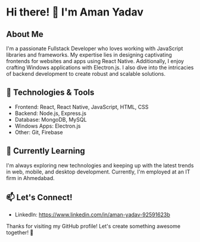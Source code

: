 # Hi there! 👋 I'm Aman Yadav

## About Me
I'm a passionate Fullstack Developer who loves working with JavaScript libraries and frameworks. My expertise lies in designing captivating frontends for 
websites and apps using React Native. Additionally, I enjoy crafting Windows applications with Electron.js. I also dive into the intricacies of backend development 
to create robust and scalable solutions.

## 🚀 Technologies & Tools
- Frontend: React, React Native, JavaScript, HTML, CSS
- Backend: Node.js, Express.js
- Database: MongoDB, MySQL
- Windows Apps: Electron.js
- Other: Git, Firebase

## 🌱 Currently Learning
I'm always exploring new technologies and keeping up with the latest trends in web, mobile, and desktop development. Currently, I'm employed at an IT firm in Ahmedabad.

## 📫 Let's Connect!
- LinkedIn: https://www.linkedin.com/in/aman-yadav-92591623b

Thanks for visiting my GitHub profile! Let's create something awesome together! 🚀

